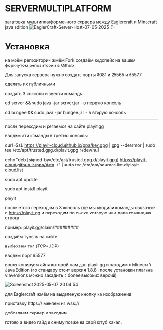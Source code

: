 # SERVERMULTIPLATFORM
загатовка мультиплатформенного сервера между Eaglercraft и Minecraft java edition
![EaglerCraft-Server-Host-07-05-2025 (1)](https://github.com/user-attachments/assets/891a7c89-edb8-4fcd-9ac3-600de6b213bd)


# Установка
на моём репозитории жмём Fork
создаём кодспейс на вашем форкнутом репозитории в Github

Для запуска сервера нужно создать порты 8081 и 25565 и 65577

сделать их публичными

создать 3 консоли и 
ввести команды

cd server && sudo java -jar server.jar - в первую консоль

cd bungee && sudo java -jar bungee.jar - в вторую консоль
___________________________________________________________________________________________________________________________________________________________________________________________________
после переходим и регаемся на сайте playit.gg

вводим эти команды в третью консоль:

curl -SsL https://playit-cloud.github.io/ppa/key.gpg | gpg --dearmor | sudo tee /etc/apt/trusted.gpg.d/playit.gpg >/dev/null

echo "deb [signed-by=/etc/apt/trusted.gpg.d/playit.gpg] https://playit-cloud.github.io/ppa/data ./" | sudo tee /etc/apt/sources.list.d/playit-cloud.list

sudo apt update

sudo apt install playit

playit

после етого переходим в 3 консоль где мы вводили команды связаные с https://playit.gg и переходим по сылке которую нам дала командная строка 

пример: playit.gg/claim/#########

создаём тунель на сайте

выбераем тип (TCP+UDP)

вводим порт 65577

вооля копируем айпи который нам дал playit.gg и заходим с Minecraft Java Edition (по стандару стоит версия 1.8.8 , после установки плагина viaversions можно захадить с более высоких версий)

![Screenshot 2025-05-07 20 04 54](https://github.com/user-attachments/assets/28b1c954-381f-4abb-845c-0f76f2358df6)

для Eaglercraft  жмём на выделеную кнопку на изображении

приставку https:// меняем на wss://

добовляем сервер и заходим

готово а видео гайд я сниму позже на свой ютуб канал.

